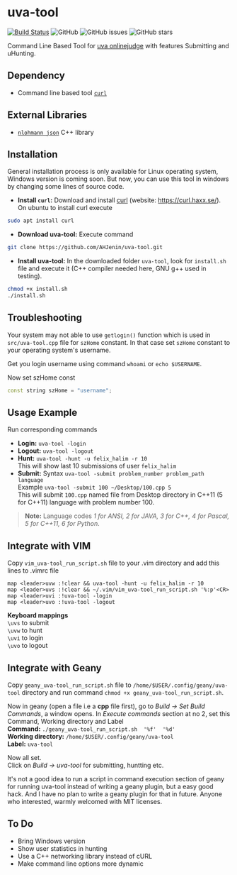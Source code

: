 uva-tool
===================


[![Build Status](https://travis-ci.org/arafat-hasan/uva-tool.svg?branch=master)](https://travis-ci.org/arafat-hasan/uva-tool)
![GitHub](https://img.shields.io/github/license/arafat-hasan/uva-tool.svg)
![GitHub issues](https://img.shields.io/github/issues/arafat-hasan/uva-tool.svg)
![GitHub stars](https://img.shields.io/github/stars/arafat-hasan/uva-tool.svg?style=social&label=Stars)



Command Line Based Tool for [uva onlinejudge](https://uva.onlinejudge.org/) with features Submitting and uHunting.


## Dependency
- Command line based tool [`curl`](https://curl.haxx.se/)


## External Libraries
- [`nlohmann json`](https://github.com/nlohmann/json) C++ library


## Installation
General installation process is only available for Linux operating system, Windows version is coming soon. But now, you can use this tool in windows by changing some lines of source code.

- **Install `curl`:** Download and install [curl](https://github.com/curl/curl) (website: https://curl.haxx.se/). On ubuntu to install curl execute  

```sh
sudo apt install curl
```
- **Download uva-tool:** Execute command

```sh
git clone https://github.com/AHJenin/uva-tool.git
```
- **Install uva-tool:** In the downloaded folder `uva-tool`, look for `install.sh` file and execute it (C++ compiler needed here, GNU g++ used in testing).  

```sh
chmod +x install.sh 
./install.sh
```


## Troubleshooting
Your system may not able to use `getlogin()` function which is used in `src/uva-tool.cpp` file for `szHome` constant. In that case set `szHome` constant to your operating system's username.

Get you login username using command `whoami` or `echo $USERNAME`.

Now set szHome const
```cpp
const string szHome = "username";
```


## Usage Example
Run corresponding commands

- **Login:** `uva-tool -login`
- **Logout:** `uva-tool -logout`
- **Hunt:** `uva-tool -hunt -u felix_halim -r 10`  
This will show last 10 submissions of user `felix_halim`
- **Submit:** Syntax `uva-tool -submit problem_number problem_path language`  
Example `uva-tool -submit 100 ~/Desktop/100.cpp 5`  
This will submit `100.cpp` named file from Desktop directory in C++11 (5 for C++11) language with problem number 100.

> **Note:**
> Language codes *1 for ANSI, 2 for JAVA, 3 for C++, 4 for Pascal, 5 for C++11, 6 for Python*.



## Integrate with VIM
Copy `vim_uva-tool_run_script.sh` file to your .vim directory and add this lines to .vimrc file
```
map <leader>uvw :!clear && uva-tool -hunt -u felix_halim -r 10
map <leader>uvs :!clear && ~/.vim/vim_uva-tool_run_script.sh '%:p'<CR>
map <leader>uvi :!uva-tool -login
map <leader>uvo :!uva-tool -logout
```

**Keyboard mappings**  
`\uvs` to submit  
`\uvw` to hunt  
`\uvi` to login  
`\uvo` to logout  




## Integrate with Geany

Copy `geany_uva-tool_run_script.sh` file to `/home/$USER/.config/geany/uva-tool` directory and run command `chmod +x geany_uva-tool_run_script.sh`.

Now in geany (open a file i.e a **cpp** file first), go to *Build -> Set Build Commands*, a window opens. In *Execute commands* section at no 2, set this Command, Working directory and Label  
**Command:** `./geany_uva-tool_run_script.sh  '%f'  '%d'`  
**Working directory:** `/home/$USER/.config/geany/uva-tool`  
**Label:** `uva-tool`  


Now all set.  
Click on *Build -> uva-tool* for submitting, huntting etc.  

It's not a good idea to run a script in command execution section of geany for running uva-tool instead of writing a geany plugin, but a easy good hack. And I have no plan to write a geany plugin for that in future. Anyone who interested, warmly welcomed with MIT licenses.



## To Do

- Bring Windows version
- Show user statistics in hunting
- Use a C++ networking library instead of cURL
- Make command line options more dynamic


